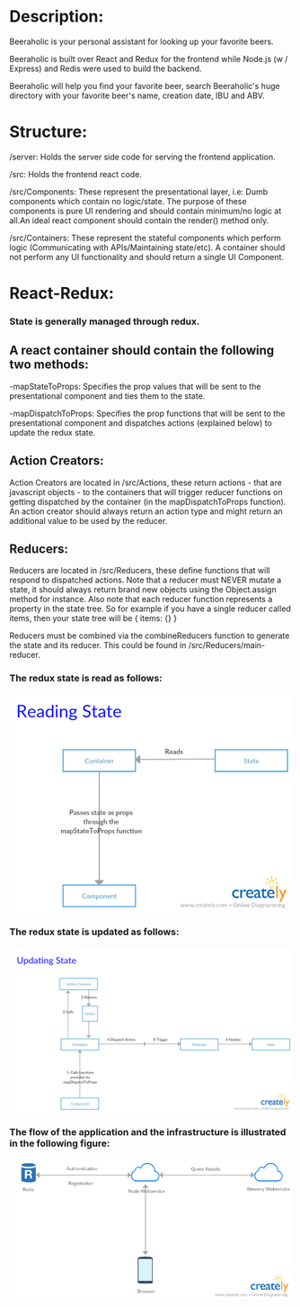 # Description:

Beeraholic is your personal assistant for looking up your favorite beers.

Beeraholic is built over React and Redux for the frontend while Node.js (w / Express) and Redis were used to build the backend.

Beeraholic will help you find your favorite beer, search Beeraholic's huge directory with your favorite beer's name, creation date, IBU and ABV.

# Structure:

/server: Holds the server side code for serving the frontend application.

/src: Holds the frontend react code.

/src/Components: These represent the presentational layer, i.e: Dumb components which contain no logic/state. The purpose of these components is pure UI rendering and should contain minimum/no logic at all.An ideal react component should contain the render() method only.

/src/Containers: These represent the stateful components which perform logic (Communicating with APIs/Maintaining state/etc). A container should not perform any UI functionality and should return a single UI Component.

# React-Redux:

### State is generally managed through redux.

## A react container should contain the following two methods:

-mapStateToProps: Specifies the prop values that will be sent to the presentational component and ties them to the state.

-mapDispatchToProps: Specifies the prop functions that will be sent to the presentational component and dispatches actions (explained below) to update the redux state.

## Action Creators:

Action Creators are located in /src/Actions, these return actions - that are javascript objects - to the containers that will trigger reducer functions on getting dispatched by the container (in the mapDispatchToProps function). An action creator should always return an action type and might return an additional value to be used by the reducer.

## Reducers:

Reducers are located in /src/Reducers, these define functions that will respond to dispatched actions. Note that a reducer must NEVER mutate a state, it should always return brand new objects using the Object.assign method for instance. Also note that each reducer function represents a property in the state tree. So for example if you have a single reducer called items, then your state tree will be { items: {} }

Reducers must be combined via the combineReducers function to generate the state and its reducer. This could be found in /src/Reducers/main-reducer.

### The redux state is read as follows:

![alt text](https://raw.githubusercontent.com/asarnaout/beeraholic/master/ReadState.png)

### The redux state is updated as follows:

![alt text](https://raw.githubusercontent.com/asarnaout/beeraholic/master/UpdateState.png)

### The flow of the application and the infrastructure is illustrated in the following figure:

![alt text](https://raw.githubusercontent.com/asarnaout/beeraholic/master/Infrastructure.png)